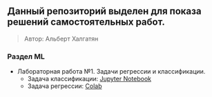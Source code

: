 Данный репозиторий выделен для показа решений самостоятельных работ.
---
> Автор: Альберт Халгатян

### Раздел ML
* Лабораторная работа №1. Задачи регрессии и классификации.
    <!-- [Text](link) -->
    * Задача классификации: [Jupyter Notebook](https://drive.google.com/file/d/1F2Q4ydUusi-0VBmL4lTCZDz68npBrRqf/view?usp=sharing "Optional Title")
    * Задача регрессии: [Colab](https://drive.google.com/file/d/1F2Q4ydUusi-0VBmL4lTCZDz68npBrRqf/view?usp=sharing "Optional Title")
